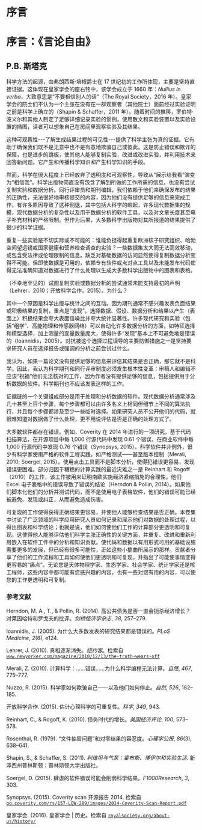 # 序言

# 序言：《言论自由》

## P.B. 斯塔克

科学方法的起源，由弗朗西斯·培根爵士在 17 世纪初的工作所体现，主要是坚持直接证据。这体现在皇家学会的座右铭中，该学会成立于 1660 年：*Nullius in verba*，大致意思是“不要相信别人的话”（The Royal Society，2016 年）。皇家学会的院士们不认为一个主张在没有在一群观察者（其他院士）面前经过实验证明之前是科学上确立的（Shapin & Schaffer，2011 年）。随着时间的推移，罗伯特·波义尔和其他人制定了足够详细记录实验的惯例，使用散文和实验装置以及实验设置的插图，读者可以想象自己在房间里观察实验及其结果。

这种可观察性---了解生成结果过程的可见性---提供了科学主张为真的证据。它有助于确保我们既不是无意中也不是有意地欺骗自己或彼此。这是防止错误和欺诈的保障，也是进步的跳板，使其他人能够复制实验，改进或改进实验，并利用技术来回答新问题。它产生和传播科学知识*和*产生科学知识的手段。

然而，科学在很大程度上已经放弃了透明度和可观察性，导致从“展示给我看”演变为“相信我”。科学出版物简直没有包含了解到所做的工作所需的信息，也没有尝试复制实验和数据分析。同行评审员和期刊编辑，我们依赖于他们来确保发布的结果的正确性，无法很好地审核提交的内容，因为他们没有提供足够的信息来完成工作。有许多原因导致了这种倒退，其中包括大科学的崛起，许多现代数据集的规模，现代数据分析的复杂性以及用于数据分析的软件工具，以及对文章长度甚至电子补充材料的严格限制。但作为后果，大多数科学出版物对其所报道的结果提供了很少的科学证据。

重复一些实验是不切实际或不可能的：谁能负担得起重复欧洲核子研究组织、哈勃空间望远镜或国家健康和营养检查调查的实验？一些数据集太大而无法高效移动，或包含受法律或伦理限制的信息。缺乏对基础数据的访问显然使得复制数据分析变得不可能。但即使数据是可用的，依赖专有软件或点对点工具以及未能发布代码使得无法准确知道对数据进行了什么处理以生成大多数科学出版物中的图表和表格。

（不幸地罕见的）试图复制实验或数据分析的尝试通常未能支持最初的声明（Lehrer，2010；开放科学合作，2015）。为什么？

其中一个原因是科学出版与统计之间的互动。因为期刊通常不感兴趣发表负面结果或积极结果的复制，重点是“发现”。选择数据、假设、数据分析和结果以产生（表面上）积极结果会夸大表面信噪比并夸大统计显著性。许多现代研究和实验（包括“组学”、高能物理和传感器网络）可以自动化许多数据分析的方面，如特征选择和模型选择，加上测量的变量数量庞大，使得许多“发现”基本上不可避免地是错误的（Ioannidis，2005）。对抗被这个选择过程误导的主要防御措施之一是坚持要求研究人员在选择报告或强调的分析之前尝试过什么。

我认为，如果一篇论文没有提供足够的信息来评估其结果是否正确，那它就不是科学。因此，我认为科学期刊和同行评审制度必须发生根本性变革：审稿人和编辑不应该“祝福”他们无法核对的工作，因为作者没有提供足够的信息，包括提供用于分析数据的软件。科学期刊也不应该发表这样的工作。

证据链的一个关键组成部分是用于处理和分析数据的软件。现代数据分析通常涉及几十甚至上百个步骤，每个步骤都可以由许多名义上相同但细节上不同的算法执行，并且每个步骤都涉及至少一些临时选择。如果研究人员不公开他们的代码，就很难知道对数据做了什么处理，更不用说评估是否是正确的处理方式了。

大多数软件都存在错误。例如，Coverity 在 2014 年进行的一项研究，基于代码扫描算法，在开源项目中每 1,000 行源代码中发现 0.61 个错误，在商业软件中每 1,000 行源代码中发现 0.76 个错误（Synopsys, 2015）。科学软件并非例外，很少有科学家使用严格的软件工程实践，如严格测试——甚至版本控制（Merali, 2010; Soergel, 2015）。使用点击工具而不是脚本分析，使得犯错误更容易，发现错误更困难。部分归因于糟糕的计算实践的最近灾难之一是 Reinhart 和 Rogoff（2010）的工作，该工作被用来证明南欧实施经济紧缩措施的合理性。他们 Excel 电子表格中的错误导致了错误的结论（Herndon & Pollin, 2014）。如果他们脚本化他们的分析并测试代码，而不是使用电子表格软件，他们的错误可能已经被避免、发现或纠正，从而避免造成伤害。

可复现的工作使得获得正确结果更容易，并使他人能够检查结果是否正确。本卷集中讨论了广泛领域的科学应用研究人员如何记录和展示他们对数据的处理过程，以得出图表和科学结论；也就是说，他们如何使他们工作的计算部分更透明和可复现。这使得他人能够评估他们科学主张正确性的关键方面，并重复、改进和重新利用嵌入在软件工件中的分析和知识贡献。使代码和数据以有用形式可用的基础设施需要更多的发展，但已经有很多可能性，正如这些小插曲所展示的那样。贡献者分享了他们的工作流程和工具如何使他们更透明和可复现，并指出了可能使事情变得更容易的“痛点”。无论您是天体物理学家、生态学家、社会学家、统计学家还是核工程师，这些内容中都可能有您感兴趣的内容，也有一些对您有用的内容，可以使您的工作更透明和可复制。

### 参考文献

Herndon, M. A., T., & Pollin, R. (2014). 高公共债务是否一直会扼杀经济增长？对莱因哈特和罗戈夫的批评。*剑桥经济学杂志*, *38*, 257–279.

Ioannidis, J. (2005). 为什么大多数发表的研究结果都是错误的。*PLoS Medicine*, *2*(8), e124.

Lehrer, J. (2010). 真相逐渐消失。*纽约客*。检索自[`www.newyorker.com/magazine/2010/12/13/the-truth-wears-off`](http://www.newyorker.com/magazine/2010/12/13/the-truth-wears-off)

Merali, Z. (2010). 计算科学：……错误……为什么科学编程无法计算。*自然*, *467*, 775–777.

Nuzzo, R. (2015). 科学家如何欺骗自己——以及他们如何停止。*自然*, *526*, 182–185.

开放科学合作. (2015). 估计心理科学的可重复性。*科学*, *349*, 943.

Reinhart, C., & Rogoff, K. (2010). 债务时代的增长。*美国经济评论*, *100*, 573–578.

Rosenthal, R. (1979). “文件抽屉问题”和对零结果的容忍度。*心理学公报*, *86*(3), 638–641.

Shapin, S., & Schaffer, S. (2011). *利维坦与气泵：霍布斯、博伊尔和实验生活*. 新泽西州普林斯顿：普林斯顿大学出版社。

Soergel, D. (2015). 肆虐的软件错误可能会削弱科学结果。*F1000Research*, *3*, 303.

Synopsys. (2015). Coverity scan 开源报告 2014\. 检索自 [`go.coverity.com/rs/157-LQW-289/images/2014-Coverity-Scan-Report.pdf`](http://go.coverity.com/rs/157-LQW-289/images/2014-Coverity-Scan-Report.pdf)

皇家学会. (2016). 皇家学会 | 历史。检索自 [`royalsociety.org/about-us/history/`](https://royalsociety.org/about-us/history/)
